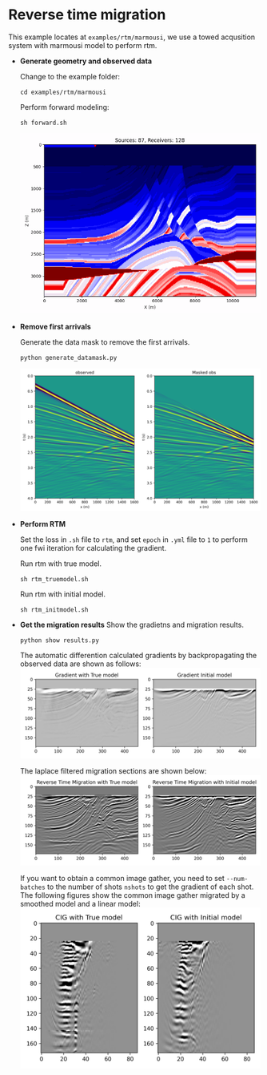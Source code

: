 # Reverse time migration

This example locates at `examples/rtm/marmousi`, we use a towed acqusition system with marmousi model to perform rtm.

- **Generate geometry and observed data**

    Change to the example folder:
    ```shell
    cd examples/rtm/marmousi
    ```

    Perform forward modeling:
    ```shell
    sh forward.sh
    ```
    ![geometry](figures/reverse_time_migration/geometry.gif "Model")

- **Remove first arrivals**

    Generate the data mask to remove the first arrivals.

    ```shell
    python generate_datamask.py
    ```
    ![ShotGather](figures/reverse_time_migration/shotgather.png "Model")

- **Perform RTM**

    Set the loss in `.sh` file to `rtm`, and set `epoch` in `.yml` file to `1` to perform one fwi iteration for calculating the gradient.

    Run rtm with true model.
    ```shell
    sh rtm_truemodel.sh
    ```

    Run rtm with initial model.
    ```shell
    sh rtm_initmodel.sh
    ```

- **Get the migration results**
    Show the gradietns and migration results.

    ```shell
    python show results.py
    ```
    The automatic differention calculated gradients by backpropagating the observed data are shown as follows:
    ![Gradient](figures/reverse_time_migration/Gradients.png "Gradient")

    The laplace filtered migration sections are shown below:
    ![RTM](figures/reverse_time_migration/RTM.png "RTM")

    If you want to obtain a common image gather, you need to set `--num-batches` to the number of shots `nshots` to get the gradient of each shot. The following figures show the common image gather migrated by a smoothed model and a linear model:
    ![CIG](figures/reverse_time_migration/CIG.png "CIG")